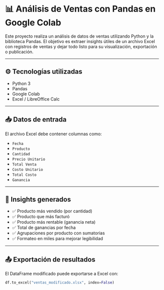 # 📊 Análisis de Ventas con Pandas en Google Colab

Este proyecto realiza un análisis de datos de ventas utilizando Python y la biblioteca Pandas. El objetivo es extraer insights útiles de un archivo Excel con registros de ventas y dejar todo listo para su visualización, exportación o publicación.

---

## ⚙️ Tecnologías utilizadas

- Python 3
- Pandas
- Google Colab
- Excel / LibreOffice Calc

---

## 📥 Datos de entrada

El archivo Excel debe contener columnas como:

- `Fecha`
- `Producto`
- `Cantidad`
- `Precio Unitario`
- `Total Venta`
- `Costo Unitario`
- `Total Costo`
- `Ganancia`

---

## 🧠 Insights generados

- ✅ Producto más vendido (por cantidad)
- ✅ Producto que más facturó
- ✅ Producto más rentable (ganancia neta)
- ✅ Total de ganancias por fecha
- ✅ Agrupaciones por producto con sumatorias
- ✅ Formateo en miles para mejorar legibilidad

---

## 📤 Exportación de resultados

El DataFrame modificado puede exportarse a Excel con:

```python
df.to_excel("ventas_modificado.xlsx", index=False)

